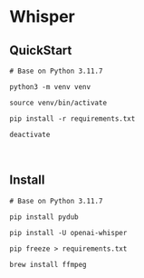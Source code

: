 Whisper
=====
QuickStart
-----
```
# Base on Python 3.11.7

python3 -m venv venv

source venv/bin/activate

pip install -r requirements.txt
```
```
deactivate
```
<br />

Install
-----
```
# Base on Python 3.11.7

pip install pydub

pip install -U openai-whisper
```
```
pip freeze > requirements.txt
```
```
brew install ffmpeg
```
<br />
